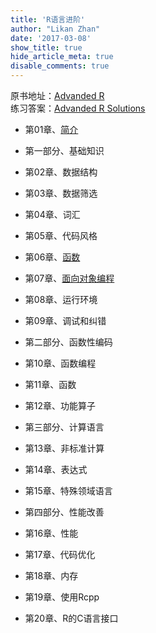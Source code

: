 ```yaml
---
title: 'R语言进阶'
author: "Likan Zhan"
date: '2017-03-08'
show_title: true
hide_article_meta: true
disable_comments: true
---
```


原书地址：[Advanded R](http://adv-r.had.co.nz)
<br>
练习答案：[Advanded R Solutions](https://bookdown.org/Tazinho/Advanced-R-Solutions/)

 - 第01章、[简介](/r_advanced/advr-ch01/)

- 第一部分、基础知识

 - 第02章、数据结构
 - 第03章、数据筛选
 - 第04章、词汇
 - 第05章、代码风格
 - 第06章、[函数](/r_advanced/advr-ch06/)
 - 第07章、[面向对象编程](/r_advanced/advr-ch07/)
 - 第08章、运行环境
 - 第09章、调试和纠错

- 第二部分、函数性编码

 - 第10章、函数编程
 - 第11章、函数
 - 第12章、功能算子

- 第三部分、计算语言

 - 第13章、非标准计算
 - 第14章、表达式
 - 第15章、特殊领域语言

- 第四部分、性能改善

 - 第16章、性能
 - 第17章、代码优化
 - 第18章、内存
 - 第19章、使用Rcpp
 - 第20章、R的C语言接口
